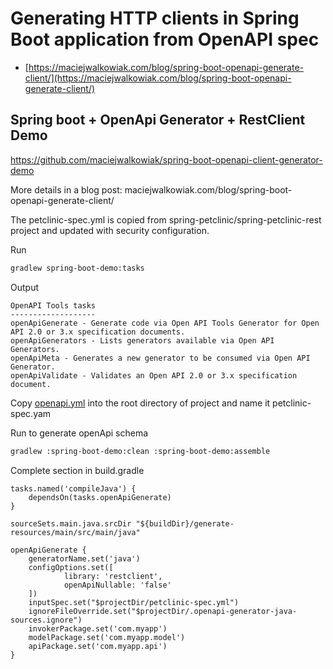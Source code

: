 # Generating HTTP clients in Spring Boot application from OpenAPI spec

 - [https://maciejwalkowiak.com/blog/spring-boot-openapi-generate-client/](https://maciejwalkowiak.com/blog/spring-boot-openapi-generate-client/)

## Spring boot + OpenApi Generator + RestClient Demo

https://github.com/maciejwalkowiak/spring-boot-openapi-client-generator-demo

More details in a blog post: maciejwalkowiak.com/blog/spring-boot-openapi-generate-client/

The petclinic-spec.yml is copied from spring-petclinic/spring-petclinic-rest project and updated with security configuration.


Run
```bash
gradlew spring-boot-demo:tasks
```


Output
```
OpenAPI Tools tasks
-------------------
openApiGenerate - Generate code via Open API Tools Generator for Open API 2.0 or 3.x specification documents.
openApiGenerators - Lists generators available via Open API Generators.
openApiMeta - Generates a new generator to be consumed via Open API Generator.
openApiValidate - Validates an Open API 2.0 or 3.x specification document.
```

Copy [openapi.yml](https://github.com/spring-petclinic/spring-petclinic-rest/blob/master/src/main/resources/openapi.yml) 
into the root directory of project and name it petclinic-spec.yam

Run to generate openApi schema
```bash
gradlew :spring-boot-demo:clean :spring-boot-demo:assemble
```

Complete section in build.gradle
```
tasks.named('compileJava') {
    dependsOn(tasks.openApiGenerate)
}

sourceSets.main.java.srcDir "${buildDir}/generate-resources/main/src/main/java"

openApiGenerate {
    generatorName.set('java')
    configOptions.set([
            library: 'restclient',
            openApiNullable: 'false'
    ])
    inputSpec.set("$projectDir/petclinic-spec.yml")
    ignoreFileOverride.set("$projectDir/.openapi-generator-java-sources.ignore")
    invokerPackage.set('com.myapp')
    modelPackage.set('com.myapp.model')
    apiPackage.set('com.myapp.api')
}
```

